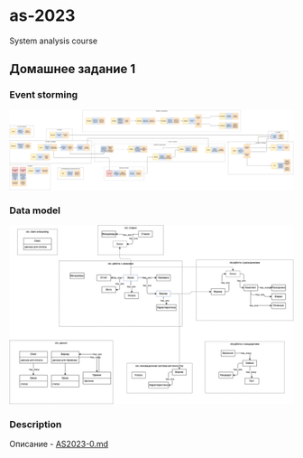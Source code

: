 # as-2023
System analysis course

## Домашнее задание 1
### Event storming
![Event storming](./1-es.png)


### Data model
![Data model](./1-dm.png)


### Description
Описание - [AS2023-0.md](./Description.md)

